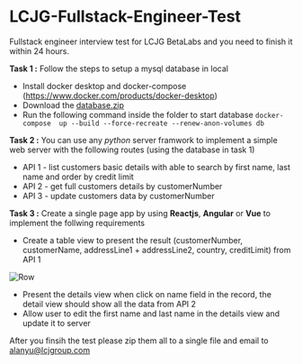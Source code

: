 # LCJG-Fullstack-Engineer-Test
Fullstack engineer interview test for LCJG BetaLabs and you need to finish it within 24 hours.

**Task 1 :**
Follow the steps to setup a mysql database in local
- Install docker desktop and docker-compose (https://www.docker.com/products/docker-desktop)
- Download the [database.zip](https://raw.githubusercontent.com/ayking/LCJG-Backend-Engineer-Test/master/database.zip)
- Run the following command inside the folder to start database ```docker-compose  up --build --force-recreate --renew-anon-volumes db```

**Task 2 :**
You can use any *python* server framwork to implement a simple web server with the following routes (using the database in task 1)
- API 1 - list customers basic details with able to search by first name, last name and order by credit limit
- API 2 - get full customers details by customerNumber
- API 3 - update customers data by customerNumber


**Task 3 :**
Create a single page app by using **Reactjs**, **Angular** or **Vue** to implement the follwing requirements 

- Create a table view to present the result (customerNumber, customerName, addressLine1 + addressLine2, country, creditLimit) from API 1

![Row](https://github.com/ayking/LCJG-Fullstack-Engineer-Test/blob/main/demo%20row.png?raw=true)
- Present the details view when click on name field in the record, the detail view should show all the data from API 2
- Allow user to edit the first name and last name in the details view and update it to server 



After you finsih the test please zip them all to a single file and email to alanyu@lcjgroup.com
